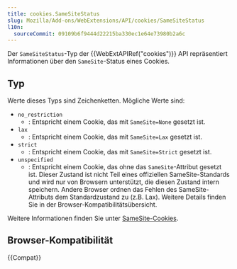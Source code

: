 ```yaml
---
title: cookies.SameSiteStatus
slug: Mozilla/Add-ons/WebExtensions/API/cookies/SameSiteStatus
l10n:
  sourceCommit: 09109b6f9444d22215ba330ec1e64e73980b2a6c
---
```


Der `SameSiteStatus`-Typ der {{WebExtAPIRef("cookies")}} API repräsentiert Informationen über den `SameSite`-Status eines Cookies.

## Typ

Werte dieses Typs sind Zeichenketten. Mögliche Werte sind:

- `no_restriction`
  - : Entspricht einem Cookie, das mit `SameSite=None` gesetzt ist.
- `lax`
  - : Entspricht einem Cookie, das mit `SameSite=Lax` gesetzt ist.
- `strict`
  - : Entspricht einem Cookie, das mit `SameSite=Strict` gesetzt ist.
- `unspecified`
  - : Entspricht einem Cookie, das ohne das `SameSite`-Attribut gesetzt ist. Dieser Zustand ist nicht Teil eines offiziellen SameSite-Standards und wird nur von Browsern unterstützt, die diesen Zustand intern speichern. Andere Browser ordnen das Fehlen des SameSite-Attributs dem Standardzustand zu (z.B. Lax). Weitere Details finden Sie in der Browser-Kompatibilitätsübersicht.

Weitere Informationen finden Sie unter [SameSite-Cookies](/de/docs/Web/HTTP/Guides/Cookies#controlling_third-party_cookies_with_samesite).

## Browser-Kompatibilität

{{Compat}}
